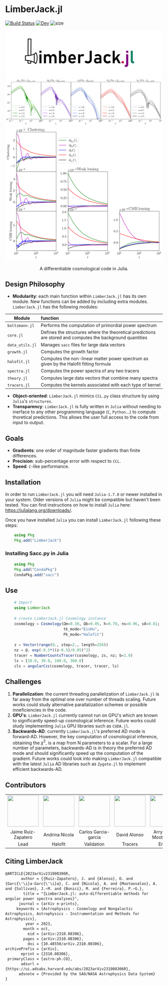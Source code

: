 # LimberJack.jl

[![Build Status](https://github.com/JaimeRZP/LimberJack.jl/workflows/CI/badge.svg)](https://github.com/JaimeRZP/LimberJack.jl/actions?query=workflow%3ALimberJack-CI+branch%3Amain)
[![Dev](https://img.shields.io/badge/docs-dev-blue.svg)](https://jaimeruizzapatero.net/LimberJack.jl/dev/)
![size](https://img.shields.io/github/repo-size/jaimerzp/LimberJack.jl)

![](https://raw.githubusercontent.com/JaimeRZP/LimberJack.jl/main/docs/src/assets/LimberJack_logo.png)
![](https://raw.githubusercontent.com/JaimeRZP/LimberJack.jl/main/docs/src/assets/Pk_diff.png)
![](https://raw.githubusercontent.com/JaimeRZP/LimberJack.jl/main/docs/src/assets/cls_diff.png)

<p align="center"> A differentiable cosmological code in Julia. </p>

## Design Philosophy

 + **Modularity**: each main function within ```LimberJack.jl``` has its own module. New functions can be added  by including extra modules. ```LimberJack.jl``` has the following modules:
 
| Module      | function    |
| ----------- | :----------- |
| ```boltzmann.jl```    | Performs the computation of primordial power spectrum   |
| ```core.jl```    | Defines the structures where the theoretical predictions are stored and computes the background quantities   |
| ```data_utils.jl```   | Manages ```sacc``` files for large data vectors       |
| ```growth.jl```   | Computes the growth factor       |
| ```halofit.jl```  | Computes the non-linear matter power spectrum as given by the Halofit fitting formula       |
| ```spectra.jl```  | Computes the power spectra of any two tracers       |
| ```theory.jl```   | Computes large data vectors that combine many spectra     |
| ```tracers.jl``` | Computes the kernels associated with each type of kernel      |

+ **Object-oriented**: ```LimberJack.jl```  mimics ```CCL.py``` class structure by using ```Julia```'s ```structures```.
+ **Transparency**: ```LimberJack.jl```  is fully written in ```Julia``` without needing to inerface to any other programming language (```C```, ```Python```...) to compute thoretical predictions. This allows the user full access to the code from input to output.

## Goals

+ **Gradients**: one order of magnitude faster gradients than finite differences.
+ **Precision**: sub-percentage error with respect to ```CCL```.
+ **Speed**: ```C```-like performance.

## Installation

In order to run ```LimberJack.jl``` you will need ```Julia-1.7.0``` or newer installed in your system.
Older versions of ```Julia``` might be compatible but haven't been tested.
You can find instructions on how to install ```Julia``` here: https://julialang.org/downloads/.

Once you have installed ```Julia``` you can install ```LimberJack.jl``` following these steps:
``` julia
    using Pkg
    Pkg.add("LimberJack")
```
### Installing Sacc.py in Julia

``` julia
    using Pkg
    Pkg.add("CondaPkg")
    CondaPkg.add("sacc")
```

## Use

``` julia
    # Import
    using LimberJack
    
    # create LimberJack.jl Cosmology instance
    cosmology = Cosmology(Ωm=0.30, Ωb=0.05, h=0.70, ns=0.96, s8=0.81;
                          tk_mode="EisHu",
                          Pk_mode="Halofit")
    
    z = Vector(range(0., stop=2., length=256))
    nz = @. exp(-0.5*((z-0.5)/0.05)^2)
    tracer = NumberCountsTracer(cosmology, zs, nz; b=1.0)
    ls = [10.0, 30.0, 100.0, 300.0]
    cls = angularCℓs(cosmology, tracer, tracer, ls)
```

## Challenges

1.  **Parallelization**: the current threading parallelization of ```LimberJack.jl``` is far away from the optimal one over number of threads scaling. Future works could study alternative parallalization schemes or  possible inneficiencies in the code. 
2. **GPU's**: ```LimberJack.jl``` currently cannot run on GPU's which are known to significantly speed-up cosmological inference. Future works could study implementing ```Julia``` GPU libraries such as ```CUDA.jl```.
3. **Backwards-AD**: currently ```LimberJack.jl```'s preferred AD mode is forward-AD. However, the key computation of cosmological inference, obtaining the $\chi^2$, is a map from N parameters to a scalar. For a large number of parameters, backwards-AD is in theory the preferred AD mode and should significantly speed up the computation of the gradient. Future works could look into making ```LimberJack.jl``` compatible with the latest ```Julia``` AD libraries such as ```Zygote.jl``` to implement efficient backwards-AD.

## Contributors
| | | | | | | |
|:-------------------------:|:-------------------------:|:-------------------------:|:-------------------------:|:-------------------------:|:-------------------------:|:-------------------------:|
| <img src=https://github.com/jaimerzp.png  width="100" height="100" /> | <img src=https://github.com/anicola.png  width="100" height="100" /> | <img src=https://github.com/carlosggarcia.png  width="100" height="100" /> |<img src=https://github.com/damonge.png  width="100" height="100" />| <img src=https://github.com/harry45.png  width="100" height="100" /> | <img src=https://github.com/jmsull.png  width="100" height="100" /> |  <img src=https://github.com/marcobonici.png  width="100" height="100" /> |
| Jaime Ruiz-Zapatero | Andrina Nicola | Carlos Garcia-garcia| David Alonso | Arrykrishna Mootoovaloo | Jamie Sullivan | Marco Bonici |
| Lead | Halofit | Validation | Tracers | EmuPk | Bolt.jl | Benchmarks |


## Citing LimberJack

```
@ARTICLE{2023arXiv231008306R,
       author = {{Ruiz-Zapatero}, J. and {Alonso}, D. and {Garc{\'\i}a-Garc{\'\i}a}, C. and {Nicola}, A. and {Mootoovaloo}, A. and {Sullivan}, J.~M. and {Bonici}, M. and {Ferreira}, P.~G.},
        title = "{LimberJack.jl: auto-differentiable methods for angular power spectra analyses}",
      journal = {arXiv e-prints},
     keywords = {Astrophysics - Cosmology and Nongalactic Astrophysics, Astrophysics - Instrumentation and Methods for Astrophysics},
         year = 2023,
        month = oct,
          eid = {arXiv:2310.08306},
        pages = {arXiv:2310.08306},
          doi = {10.48550/arXiv.2310.08306},
archivePrefix = {arXiv},
       eprint = {2310.08306},
 primaryClass = {astro-ph.CO},
       adsurl = {https://ui.adsabs.harvard.edu/abs/2023arXiv231008306R},
      adsnote = {Provided by the SAO/NASA Astrophysics Data System}
}
```
